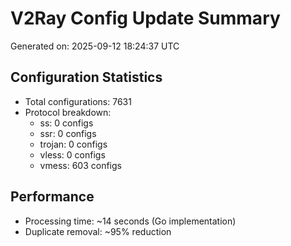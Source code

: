# V2Ray Config Update Summary
Generated on: 2025-09-12 18:24:37 UTC

## Configuration Statistics
- Total configurations: 7631
- Protocol breakdown:
  - ss: 0 configs
  - ssr: 0 configs
  - trojan: 0 configs
  - vless: 0 configs
  - vmess: 603 configs

## Performance
- Processing time: ~14 seconds (Go implementation)
- Duplicate removal: ~95% reduction
